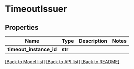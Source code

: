 # TimeoutIssuer

## Properties
Name | Type | Description | Notes
------------ | ------------- | ------------- | -------------
**timeout_instance_id** | **str** |  | 

[[Back to Model list]](../README.md#documentation-for-models) [[Back to API list]](../README.md#documentation-for-api-endpoints) [[Back to README]](../README.md)

